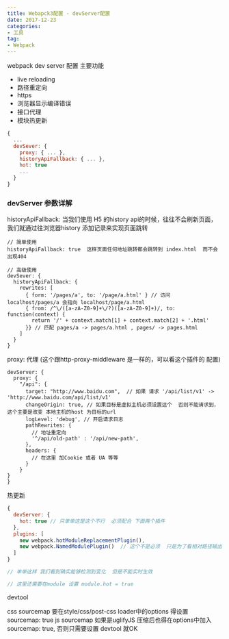 ```yaml
---
title: Webapck3配置 - devServer配置
date: 2017-12-23
categories:
- 工具
tag: 
- Webpack
---
```


webpack dev server 配置
主要功能

- live reloading
- 路径重定向
- https
- 浏览器显示编译错误
- 接口代理
- 模块热更新

```js
{
  ...
  devSever: {
    proxy: { ... },
    historyApiFallback: { ... },
    hot: true
    ...
  }
}
```
### devServer 参数详解

historyApiFallback:  当我们使用 H5 的history api的时候，往往不会刷新页面，我们就通过往浏览器history 添加记录来实现页面跳转
```
// 简单使用
historyApiFallback: true  这样页面任何地址跳转都会跳转到 index.html  而不会出现404

// 高级使用
devSever: {
  historyApiFallback: {
    rewrites: [
      { form: '/pages/a', to: '/page/a.html' } // 访问 localhost/pages/a 会指向 localhost/page/a.html
      { from: /^\/([a-zA-Z0-9]+\/?)([a-zA-Z0-9]+)/, to: function(context) {
        return '/' + context.match[1] + context.match[2] + '.html'
      }} // 匹配 pages/a -> pages/a.html , pages/ -> pages.html
    ]
  }
}
```

proxy: 代理 (这个跟http-proxy-middleware 是一样的，可以看这个插件的 配置)

```
devServer: {
  proxy: {
    "/api": {
      target: "http://www.baidu.com",  // 如果 请求 '/api/list/v1' -> 'http://www.baidu.com/api/list/v1'
      changeOrigin: true, // 如果目标是虚拟主机必须设置这个  否则不能请求到，这个主要是改变 本地主机的host 为目标的url
      logLevel: 'debug', // 开启请求日志
      pathRewrites: {
        // 地址重定向
        '^/api/old-path' : '/api/new-path',
      },
      headers: {
        // 在这里 加Cookie 或者 UA 等等
      }
    }
}
}
```

热更新

```js
{
  devServer: {
    hot: true // 只单单这是这个不行  必须配合 下面两个插件
  },
  plugins: [
    new webpack.hotModuleReplacementPlugin(),
    new webpack.NamedModulePlugin()  // 这个不是必须  只是为了看相对路径输出
  ]
}

// 单单这样 我们看到确实能够检测到变化  但是不能实时生效

// 这里还需要在module 设置 module.hot = true
```

devtool

css sourcemap
  要在style/css/post-css loader中的options 得设置 sourcemap: true
js sourcemap
  如果是uglifyJS 压缩后也得在options中加入 sourcemap: true, 否则只需要设置 devtool 就OK